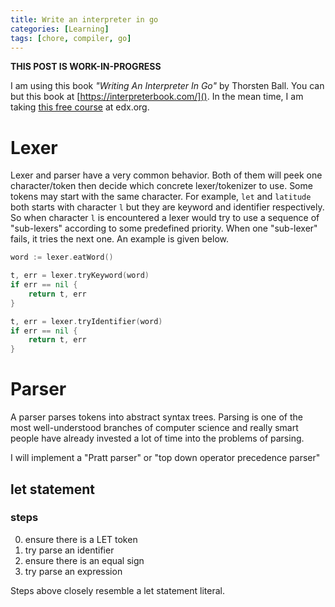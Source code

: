 ```yaml
---
title: Write an interpreter in go
categories: [Learning]
tags: [chore, compiler, go]
---
```


**THIS POST IS WORK-IN-PROGRESS**

I am using this book _"Writing An Interpreter In Go"_ by Thorsten Ball. You can but this book at [https://interpreterbook.com/](). In the mean time, I am taking [this free course](https://learning.edx.org/course/course-v1:StanfordOnline+SOE.YCSCS1+3T2020/home) at edx.org.

# Lexer

Lexer and parser have a very common behavior. Both of them will peek one character/token then decide which concrete lexer/tokenizer to use. Some tokens may start with the same character. For example, `let` and `latitude` both starts with character `l` but they are keyword and identifier respectively. So when character `l` is encountered a lexer would try to use a sequence of "sub-lexers" according to some predefined priority. When one "sub-lexer" fails, it tries the next one. An example is given below.

```go
word := lexer.eatWord()

t, err = lexer.tryKeyword(word)
if err == nil {
    return t, err
}

t, err = lexer.tryIdentifier(word)
if err == nil {
    return t, err
}
```

# Parser

A parser parses tokens into abstract syntax trees. Parsing is one of the most well-understood branches of computer science and really smart people have already invested a lot of time into the problems of parsing.

I will implement a "Pratt parser" or "top down operator precedence parser"

## let statement

### steps

0. ensure there is a LET token
1. try parse an identifier
2. ensure there is an equal sign
3. try parse an expression

Steps above closely resemble a let statement literal.
